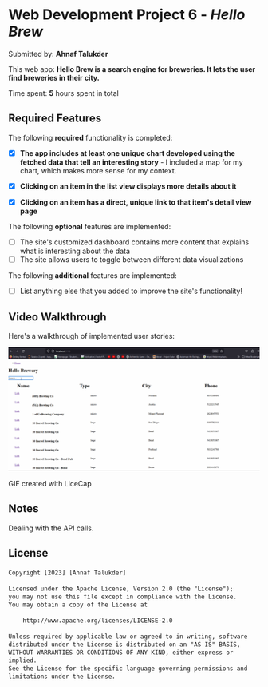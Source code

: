# Web Development Project 6 - *Hello Brew*

Submitted by: **Ahnaf Talukder**

This web app: **Hello Brew is a search engine for breweries. It lets the user find breweries in their city.**

Time spent: **5** hours spent in total

## Required Features

The following **required** functionality is completed:

- [X] **The app includes at least one unique chart developed using the fetched data that tell an interesting story**
      - I included a map for my chart, which makes more sense for my context.
- [X] **Clicking on an item in the list view displays more details about it**
- [X] **Clicking on an item has a direct, unique link to that item's detail view page**


The following **optional** features are implemented:

- [ ] The site's customized dashboard contains more content that explains what is interesting about the data
- [ ] The site allows users to toggle between different data visualizations

The following **additional** features are implemented:

* [ ] List anything else that you added to improve the site's functionality!

## Video Walkthrough

Here's a walkthrough of implemented user stories:

<img src='./walkthrough.gif' title='Video Walkthrough' width='' alt='Video Walkthrough' />

GIF created with LiceCap
## Notes

Dealing with the API calls.

## License

    Copyright [2023] [Ahnaf Talukder]

    Licensed under the Apache License, Version 2.0 (the "License");
    you may not use this file except in compliance with the License.
    You may obtain a copy of the License at

        http://www.apache.org/licenses/LICENSE-2.0

    Unless required by applicable law or agreed to in writing, software
    distributed under the License is distributed on an "AS IS" BASIS,
    WITHOUT WARRANTIES OR CONDITIONS OF ANY KIND, either express or implied.
    See the License for the specific language governing permissions and
    limitations under the License.
